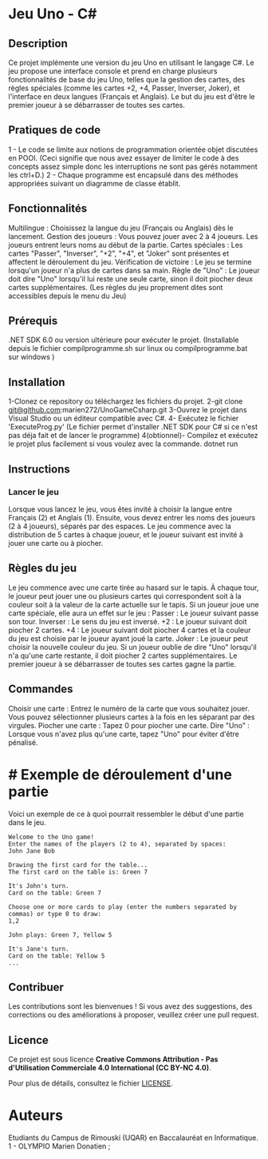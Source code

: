 # Jeu Uno - C#

## Description

Ce projet implémente une version du jeu Uno en utilisant le langage C#. Le jeu propose une interface console et prend en charge plusieurs fonctionnalités de base du jeu Uno, telles que la gestion des cartes, des règles spéciales (comme les cartes +2, +4, Passer, Inverser, Joker), et l'interface en deux langues (Français et Anglais). Le but du jeu est d'être le premier joueur à se débarrasser de toutes ses cartes.

## Pratiques de code

 1 - Le code se limite aux notions de programmation orientée objet discutées en POOI.
    (Ceci signifie que nous avez essayer de limiter le code à des concepts assez simple donc les   interruptions ne sont pas gérés notamment les ctrl+D.)
 2 - Chaque programme est encapsulé dans des méthodes appropriées suivant un diagramme de classe établit.

## Fonctionnalités

Multilingue         : Choisissez la langue du jeu (Français ou Anglais) dès le lancement.
    Gestion des joueurs : Vous pouvez jouer avec 2 à 4 joueurs. Les joueurs entrent leurs noms au début de la partie.
    Cartes spéciales    : Les cartes "Passer", "Inverser", "+2", "+4", et "Joker" sont présentes et affectent le déroulement du jeu.
    Vérification de victoire : Le jeu se termine lorsqu'un joueur n'a plus de cartes dans sa main.
    Règle de "Uno"      : Le joueur doit dire "Uno" lorsqu'il lui reste une seule carte, sinon il doit piocher deux cartes supplémentaires. 
    (Les règles du jeu proprement dites sont accessibles depuis le menu du Jeu)

## Prérequis

.NET SDK 6.0 ou version ultérieure pour exécuter le projet.
      (Installable depuis le fichier compilprogramme.sh sur linux
                                ou
                    compilprogramme.bat sur windows  )

## Installation

 1-Clonez ce repository ou téléchargez les fichiers du projet.
    2-git clone git@github.com:marien272/UnoGameCsharp.git
    3-Ouvrez le projet dans Visual Studio ou un éditeur compatible avec C#.
    4- Exécutez le fichier 'ExecuteProg.py' (Le fichier permet d'installer
        .NET SDK pour C# si ce n'est pas déja fait et de lancer le programme)
    4(obtionnel)- Compilez et exécutez le projet plus facilement si vous voulez avec la commande.
        dotnet run


## Instructions
 ### Lancer le jeu

Lorsque vous lancez le jeu, vous êtes invité à choisir la langue entre Français (2) et Anglais (1).
    Ensuite, vous devez entrer les noms des joueurs (2 à 4 joueurs), séparés par des espaces.
    Le jeu commence avec la distribution de 5 cartes à chaque joueur, et le joueur suivant est invité à jouer une carte ou à piocher. 

## Règles du jeu

Le jeu commence avec une carte tirée au hasard sur le tapis.
    À chaque tour, le joueur peut jouer une ou plusieurs cartes qui correspondent soit à la couleur soit à la valeur de la carte actuelle sur le tapis.
    Si un joueur joue une carte spéciale, elle aura un effet sur le jeu :
        Passer : Le joueur suivant passe son tour.
        Inverser : Le sens du jeu est inversé.
        +2 : Le joueur suivant doit piocher 2 cartes.
        +4 : Le joueur suivant doit piocher 4 cartes et la couleur du jeu est choisie par le joueur ayant joué la carte.
        Joker : Le joueur peut choisir la nouvelle couleur du jeu. 
    Si un joueur oublie de dire "Uno" lorsqu'il n'a qu'une carte restante, il doit piocher 2 cartes supplémentaires.
    Le premier joueur à se débarrasser de toutes ses cartes gagne la partie. 

## Commandes

Choisir une carte : Entrez le numéro de la carte que vous souhaitez jouer. Vous pouvez sélectionner plusieurs cartes à la fois en les séparant par des virgules.
    Piocher une carte : Tapez 0 pour piocher une carte.
    Dire "Uno" : Lorsque vous n'avez plus qu'une carte, tapez "Uno" pour éviter d'être pénalisé. 

# # Exemple de déroulement d'une partie

Voici un exemple de ce à quoi pourrait ressembler le début d'une partie dans le jeu.

    Welcome to the Uno game!
    Enter the names of the players (2 to 4), separated by spaces:
    John Jane Bob

    Drawing the first card for the table...
    The first card on the table is: Green 7

    It's John's turn.
    Card on the table: Green 7

    Choose one or more cards to play (enter the numbers separated by commas) or type 0 to draw:
    1,2

    John plays: Green 7, Yellow 5

    It's Jane's turn.
    Card on the table: Yellow 5
    ...

## Contribuer

Les contributions sont les bienvenues ! Si vous avez des suggestions, des corrections ou des améliorations à proposer, veuillez créer une pull request.

## Licence
   Ce projet est sous licence **Creative Commons Attribution - Pas d'Utilisation Commerciale 4.0 International (CC BY-NC 4.0)**.

Pour plus de détails, consultez le fichier [LICENSE](./LICENSE).

# Auteurs
Etudiants du Campus de Rimouski (UQAR) en Baccalauréat en Informatique.
    1 - OLYMPIO Marien Donatien ;

